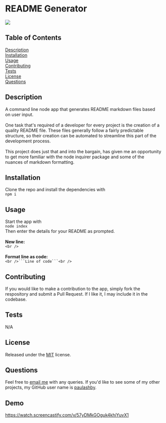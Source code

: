 # README Generator

  [<img src="https://img.shields.io/badge/License-MIT-yellow.svg">](https://opensource.org/licenses/MIT)

  ## Table of Contents

  [Description](#description)<br />[Installation](#installation)<br />[Usage](#usage)<br />[Contributing](#contributing)<br />[Tests](#tests)<br />[License](#license)<br />[Questions](#questions)<br />

  ## Description

  A command line node app that generates README markdown files based on user input.<br /><br />One task that's required of a developer for every project is the creation of a quality README file. These files generally follow a fairly predictable structure, so their creation can be automated to streamline this part of the development process.<br /><br />This project does just that and into the bargain, has given me an opportunity to get more familiar with the node inquirer package and some of the nuances of markdown formatting.
  
  ## Installation
  
  Clone the repo and install the dependencies with<br />```npm i```
  
  ## Usage
  
  Start the app with<br />```node index```<br />Then enter the details for your README as prompted.<br /><br />**New line:**<br />```<br />```<br /><br />**Format line as code:**<br />````<br />```Line of code```<br />````<br />
  
  ## Contributing
  
  If you would like to make a contribution to the app, simply fork the respository and submit a Pull Request. If I like it, I may include it in the codebase.
  
  ## Tests
  
  N/A
  
  ## License
  
  Released under the [MIT](https://opensource.org/licenses/MIT) license.
  
  ## Questions
  
  Feel free to [email me](mailto:paul@primitive.co?subject=README%20Generator%20query%20from%20GitHub) with any queries. If you'd like to see some of my other projects, my GitHub user name is [paulashby](https://github.com/paulashby).

  ## Demo
  https://watch.screencastify.com/v/57yDMkGOguk4khiYuvX1